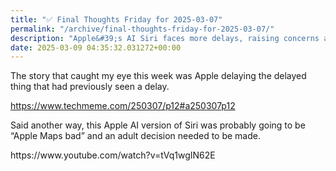 ```yaml
---
title: "✅ Final Thoughts Friday for 2025-03-07"
permalink: "/archive/final-thoughts-friday-for-2025-03-07/"
description: "Apple&#39;s AI Siri faces more delays, raising concerns about its quality and future."
date: 2025-03-09 04:35:32.031272+00:00
---
```


<!-- buttondown-editor-mode: fancy --><p>The story that caught my eye this week was Apple delaying the delayed thing that had previously seen a delay.</p><p><a target="_blank" rel="noopener noreferrer nofollow" href="https://www.techmeme.com/250307/p12#a250307p12">https://www.techmeme.com/250307/p12#a250307p12</a></p><p>Said another way, this Apple AI version of Siri was probably going to be “Apple Maps bad” and an adult decision needed to be made.</p><p>https://www.youtube.com/watch?v=tVq1wgIN62E</p><p></p>
